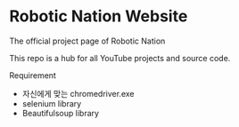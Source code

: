 # Robotic Nation Website
The official project page of Robotic Nation

This repo is a hub for all YouTube projects and source code. 

Requirement

- 자신에게 맞는 chromedriver.exe
- selenium library
- Beautifulsoup library